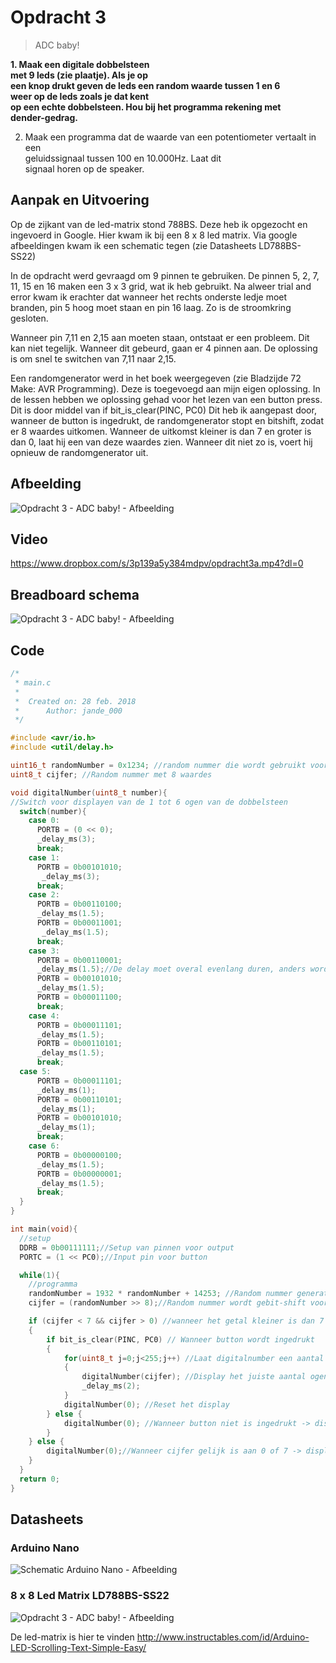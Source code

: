 # Opdracht 3

> ADC baby!

**1. Maak	 een	 digitale	 dobbelsteen	
met	9	leds	 (zie	plaatje).	Als	je	op	
een	knop	drukt	geven	de	leds	een	
random	 waarde	 tussen	 1	 en	 6	
weer	op	de	leds zoals	je	dat	kent	
op	een	echte	dobbelsteen.	Hou	bij	
het	 programma	 rekening	 met	
dender-gedrag.**

2. Maak	 een	 programma	 dat	 de	
waarde	 van	 een	 potentiometer	 vertaalt	 in	 een	
geluidssignaal	 tussen	 100	 en	 10.000Hz. Laat	 dit	
signaal	horen	op	de	speaker.

## Aanpak en Uitvoering

Op de zijkant van de led-matrix stond 788BS. Deze heb ik opgezocht en ingevoerd in Google. Hier kwam ik bij een 8 x 8 led matrix. Via google afbeeldingen kwam ik een schematic tegen (zie Datasheets LD788BS-SS22)


In de opdracht werd gevraagd om 9 pinnen te gebruiken. De pinnen 5, 2, 7, 11, 15 en 16 maken een 3 x 3 grid, wat ik heb gebruikt. Na alweer trial and error kwam ik erachter dat wanneer het rechts onderste ledje moet branden, pin 5 hoog moet staan en pin 16 laag. Zo is de stroomkring gesloten. 

Wanneer pin 7,11 en 2,15 aan moeten staan, ontstaat er een probleem. Dit kan niet tegelijk. Wanneer dit gebeurd, gaan er 4 pinnen aan. De oplossing is om snel te switchen van 7,11 naar 2,15. 

Een randomgenerator werd in het boek weergegeven (zie Bladzijde 72 Make: AVR Programming). Deze is toegevoegd aan mijn eigen oplossing. In de lessen hebben we oplossing gehad voor het lezen van een button press. Dit is door middel van      if bit_is_clear(PINC, PC0)  Dit heb ik aangepast door, wanneer de button is ingedrukt, de randomgenerator stopt en bitshift, zodat er 8 waardes uitkomen. Wanneer de uitkomst kleiner is dan 7 en groter is dan 0, laat hij een van deze waardes zien. Wanneer dit niet zo is, voert hij opnieuw de randomgenerator uit.




## Afbeelding

![Opdracht 3 - ADC baby! - Afbeelding](https://raw.githubusercontent.com/Jandepiel/Imthe1/master/O_3.1/assets/plaatje3a.jpg)

## Video

https://www.dropbox.com/s/3p139a5y384mdpv/opdracht3a.mp4?dl=0

## Breadboard schema

![Opdracht 3 - ADC baby! - Afbeelding](https://raw.githubusercontent.com/Jandepiel/Imthe1/master/O_3.1/assets/frit3a.png)

## Code
```c
/*
 * main.c
 *
 *  Created on: 28 feb. 2018
 *      Author: jande_000
 */

#include <avr/io.h>
#include <util/delay.h>

uint16_t randomNumber = 0x1234; //random nummer die wordt gebruikt voor een pseudo random number generator
uint8_t cijfer; //Random nummer met 8 waardes

void digitalNumber(uint8_t number){
//Switch voor displayen van de 1 tot 6 ogen van de dobbelsteen
  switch(number){
    case 0:
      PORTB = (0 << 0);
      _delay_ms(3);
      break;
    case 1:
      PORTB = 0b00101010;
       _delay_ms(3);
      break;
    case 2:
      PORTB = 0b00110100;
      _delay_ms(1.5);
      PORTB = 0b00011001;
       _delay_ms(1.5);
      break;
    case 3:
      PORTB = 0b00110001;
      _delay_ms(1.5);//De delay moet overal evenlang duren, anders wordt een getal langer diplayt dan een ander
      PORTB = 0b00101010;
      _delay_ms(1.5);
      PORTB = 0b00011100;
      break;
    case 4:
      PORTB = 0b00011101;
      _delay_ms(1.5);
      PORTB = 0b00110101;
      _delay_ms(1.5);
      break;
  case 5:
      PORTB = 0b00011101;
      _delay_ms(1);
      PORTB = 0b00110101;
      _delay_ms(1);
      PORTB = 0b00101010;
      _delay_ms(1);
      break;
    case 6:
      PORTB = 0b00000100;
      _delay_ms(1.5);
      PORTB = 0b00000001;
      _delay_ms(1.5);
      break;
  }
}

int main(void){
  //setup
  DDRB = 0b00111111;//Setup van pinnen voor output
  PORTC = (1 << PC0);//Input pin voor button

  while(1){
    //programma
    randomNumber = 1932 * randomNumber + 14253; //Random nummer generator zodat elke keer een gooi wordt gereproduceerd.
    cijfer = (randomNumber >> 8);//Random nummer wordt gebit-shift voor 8 waardes in totaal.

    if (cijfer < 7 && cijfer > 0) //wanneer het getal kleiner is dan 7 en groter is dan 0 ( De getallen 1 t/m 6)
    {
        if bit_is_clear(PINC, PC0) // Wanneer button wordt ingedrukt
        {
            for(uint8_t j=0;j<255;j++) //Laat digitalnumber een aantal seconden zien (tegen dender-gedrag)
            {
                digitalNumber(cijfer); //Display het juiste aantal ogen
                _delay_ms(2);
            }
            digitalNumber(0); //Reset het display
        } else {
            digitalNumber(0); //Wanneer button niet is ingedrukt -> display niks
        }
    } else {
        digitalNumber(0);//Wanneer cijfer gelijk is aan 0 of 7 -> display niks
    }
  }
  return 0;
}


```

## Datasheets

### Arduino Nano
![Schematic Arduino Nano - Afbeelding](https://raw.githubusercontent.com/Jandepiel/Imthe1/master/O_1/assets/nano.png)


### 8 x 8 Led Matrix LD788BS-SS22
![Opdracht 3 - ADC baby! - Afbeelding](https://raw.githubusercontent.com/Jandepiel/Imthe1/master/O_3.1/assets/ledmatrix.png)


De led-matrix is hier te vinden http://www.instructables.com/id/Arduino-LED-Scrolling-Text-Simple-Easy/